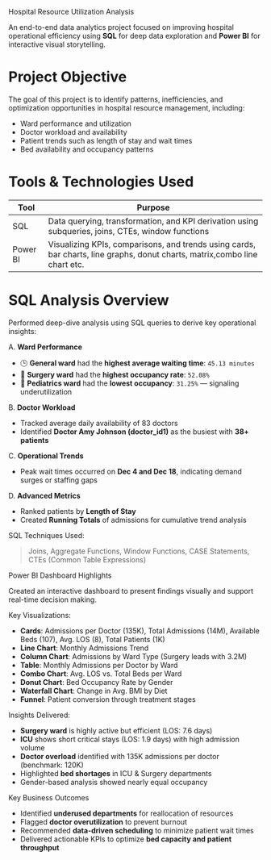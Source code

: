  Hospital Resource Utilization Analysis

An end-to-end data analytics project focused on improving hospital operational efficiency using **SQL** for deep data exploration and **Power BI** for interactive visual storytelling.

# Project Objective

The goal of this project is to identify patterns, inefficiencies, and optimization opportunities in hospital resource management, including:
- Ward performance and utilization
- Doctor workload and availability
- Patient trends such as length of stay and wait times
- Bed availability and occupancy patterns


# Tools & Technologies Used

| Tool      | Purpose                                  |
|-----------|-------------------------------------------|
| SQL       | Data querying, transformation, and KPI derivation using subqueries, joins, CTEs, window functions |
| Power BI  | Visualizing KPIs, comparisons, and trends using cards, bar charts, line graphs, donut charts, matrix,combo line chart etc. |




# SQL Analysis Overview

Performed deep-dive analysis using SQL queries to derive key operational insights:

 A. **Ward Performance**
- 🕒 **General ward** had the **highest average waiting time**: `45.13 minutes`
- 🏥 **Surgery ward** had the **highest occupancy rate**: `52.08%`
- 🧒 **Pediatrics ward** had the **lowest occupancy**: `31.25%` — signaling underutilization

 B. **Doctor Workload**
- Tracked average daily availability of 83 doctors
- Identified **Doctor Amy Johnson (doctor_id1)** as the busiest with **38+ patients**

C. **Operational Trends**
- Peak wait times occurred on **Dec 4 and Dec 18**, indicating demand surges or staffing gaps

D. **Advanced Metrics**
- Ranked patients by **Length of Stay**
- Created **Running Totals** of admissions for cumulative trend analysis

SQL Techniques Used:  
> Joins, Aggregate Functions, Window Functions, CASE Statements, CTEs (Common Table Expressions)


Power BI Dashboard Highlights

Created an interactive dashboard to present findings visually and support real-time decision making.

Key Visualizations:
- **Cards**: Admissions per Doctor (135K), Total Admissions (14M), Available Beds (107), Avg. LOS (8), Total Patients (1K)
- **Line Chart**: Monthly Admissions Trend
- **Column Chart**: Admissions by Ward Type (Surgery leads with 3.2M)
- **Table**: Monthly Admissions per Doctor by Ward
- **Combo Chart**: Avg. LOS vs. Total Beds per Ward
- **Donut Chart**: Bed Occupancy Rate by Gender
- **Waterfall Chart**: Change in Avg. BMI by Diet
- **Funnel**: Patient conversion through treatment stages

 Insights Delivered:
- **Surgery ward** is highly active but efficient (LOS: 7.6 days)
- **ICU** shows short critical stays (LOS: 1.9 days) with high admission volume
- **Doctor overload** identified with 135K admissions per doctor (benchmark: 120K)
- Highlighted **bed shortages** in ICU & Surgery departments
- Gender-based analysis showed nearly equal occupancy

 Key Business Outcomes

- Identified **underused departments** for reallocation of resources  
- Flagged **doctor overutilization** to prevent burnout  
- Recommended **data-driven scheduling** to minimize patient wait times  
- Delivered actionable KPIs to optimize **bed capacity and patient throughput**





